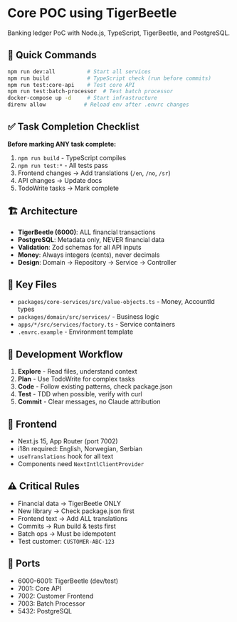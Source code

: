 # Core POC using TigerBeetle

Banking ledger PoC with Node.js, TypeScript, TigerBeetle, and PostgreSQL.

## 🚀 Quick Commands
```bash
npm run dev:all          # Start all services
npm run build            # TypeScript check (run before commits)
npm run test:core-api    # Test core API
npm run test:batch-processor  # Test batch processor
docker-compose up -d     # Start infrastructure
direnv allow            # Reload env after .envrc changes
```

## ✅ Task Completion Checklist
**Before marking ANY task complete:**
1. `npm run build` - TypeScript compiles
2. `npm run test:*` - All tests pass
3. Frontend changes → Add translations (`/en`, `/no`, `/sr`)
4. API changes → Update docs
5. TodoWrite tasks → Mark complete

## 🏗️ Architecture
- **TigerBeetle (6000)**: ALL financial transactions
- **PostgreSQL**: Metadata only, NEVER financial data
- **Validation**: Zod schemas for all API inputs
- **Money**: Always integers (cents), never decimals
- **Design**: Domain → Repository → Service → Controller

## 📁 Key Files
- `packages/core-services/src/value-objects.ts` - Money, AccountId types
- `packages/domain/src/services/` - Business logic
- `apps/*/src/services/factory.ts` - Service containers
- `.envrc.example` - Environment template

## 🔧 Development Workflow
1. **Explore** - Read files, understand context
2. **Plan** - Use TodoWrite for complex tasks
3. **Code** - Follow existing patterns, check package.json
4. **Test** - TDD when possible, verify with curl
5. **Commit** - Clear messages, no Claude attribution

## 🎨 Frontend
- Next.js 15, App Router (port 7002)
- i18n required: English, Norwegian, Serbian
- `useTranslations` hook for all text
- Components need `NextIntlClientProvider`

## ⚠️ Critical Rules
- Financial data → TigerBeetle ONLY
- New library → Check package.json first
- Frontend text → Add ALL translations
- Commits → Run build & tests first
- Batch ops → Must be idempotent
- Test customer: `CUSTOMER-ABC-123`

## 🔌 Ports
- 6000-6001: TigerBeetle (dev/test)
- 7001: Core API
- 7002: Customer Frontend  
- 7003: Batch Processor
- 5432: PostgreSQL